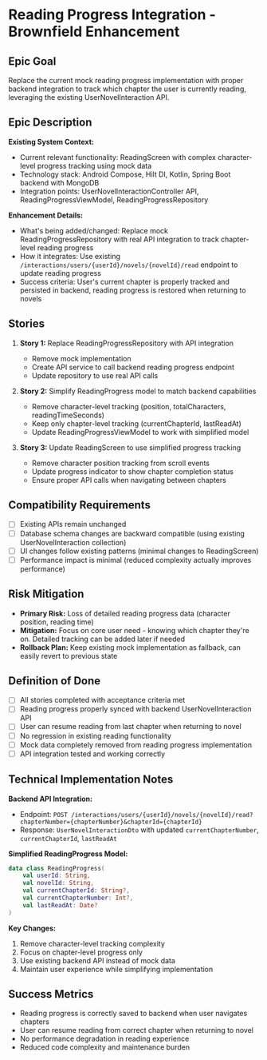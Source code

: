 # Reading Progress Integration - Brownfield Enhancement

## Epic Goal

Replace the current mock reading progress implementation with proper backend integration to track which chapter the user is currently reading, leveraging the existing UserNovelInteraction API.

## Epic Description

**Existing System Context:**

- Current relevant functionality: ReadingScreen with complex character-level progress tracking using mock data
- Technology stack: Android Compose, Hilt DI, Kotlin, Spring Boot backend with MongoDB
- Integration points: UserNovelInteractionController API, ReadingProgressViewModel, ReadingProgressRepository

**Enhancement Details:**

- What's being added/changed: Replace mock ReadingProgressRepository with real API integration to track chapter-level reading progress
- How it integrates: Use existing `/interactions/users/{userId}/novels/{novelId}/read` endpoint to update reading progress
- Success criteria: User's current chapter is properly tracked and persisted in backend, reading progress is restored when returning to novels

## Stories

1. **Story 1:** Replace ReadingProgressRepository with API integration
   - Remove mock implementation
   - Create API service to call backend reading progress endpoint
   - Update repository to use real API calls

2. **Story 2:** Simplify ReadingProgress model to match backend capabilities
   - Remove character-level tracking (position, totalCharacters, readingTimeSeconds)
   - Keep only chapter-level tracking (currentChapterId, lastReadAt)
   - Update ReadingProgressViewModel to work with simplified model

3. **Story 3:** Update ReadingScreen to use simplified progress tracking
   - Remove character position tracking from scroll events
   - Update progress indicator to show chapter completion status
   - Ensure proper API calls when navigating between chapters

## Compatibility Requirements

- [ ] Existing APIs remain unchanged
- [ ] Database schema changes are backward compatible (using existing UserNovelInteraction collection)
- [ ] UI changes follow existing patterns (minimal changes to ReadingScreen)
- [ ] Performance impact is minimal (reduced complexity actually improves performance)

## Risk Mitigation

- **Primary Risk:** Loss of detailed reading progress data (character position, reading time)
- **Mitigation:** Focus on core user need - knowing which chapter they're on. Detailed tracking can be added later if needed
- **Rollback Plan:** Keep existing mock implementation as fallback, can easily revert to previous state

## Definition of Done

- [ ] All stories completed with acceptance criteria met
- [ ] Reading progress properly synced with backend UserNovelInteraction API
- [ ] User can resume reading from last chapter when returning to novel
- [ ] No regression in existing reading functionality
- [ ] Mock data completely removed from reading progress implementation
- [ ] API integration tested and working correctly

## Technical Implementation Notes

**Backend API Integration:**
- Endpoint: `POST /interactions/users/{userId}/novels/{novelId}/read?chapterNumber={chapterNumber}&chapterId={chapterId}`
- Response: `UserNovelInteractionDto` with updated `currentChapterNumber`, `currentChapterId`, `lastReadAt`

**Simplified ReadingProgress Model:**
```kotlin
data class ReadingProgress(
    val userId: String,
    val novelId: String,
    val currentChapterId: String?,
    val currentChapterNumber: Int?,
    val lastReadAt: Date?
)
```

**Key Changes:**
1. Remove character-level tracking complexity
2. Focus on chapter-level progress only
3. Use existing backend API instead of mock data
4. Maintain user experience while simplifying implementation

## Success Metrics

- Reading progress is correctly saved to backend when user navigates chapters
- User can resume reading from correct chapter when returning to novel
- No performance degradation in reading experience
- Reduced code complexity and maintenance burden
